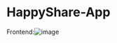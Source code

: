 # HappyShare-App
Frontend:![image](https://user-images.githubusercontent.com/94031657/215967884-8262e1c9-4a3b-4dae-9ff0-76cf2a12ed72.png)


